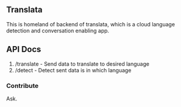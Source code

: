 ## Translata

This is homeland of backend of translata, which is a cloud language detection and conversation enabling app.

## API Docs

1. /translate - Send data to translate to desired language
2. /detect - Detect sent data is in which language

### Contribute

Ask.